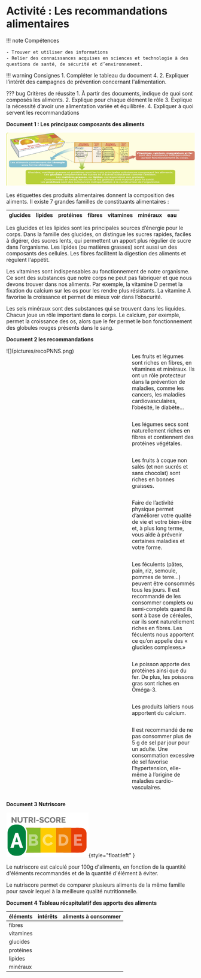 # Activité : Les recommandations alimentaires

!!! note Compétences

    - Trouver et utiliser des informations 
    - Relier des connaissances acquises en sciences et technologie à des questions de santé, de sécurité et d’environnement.


!!! warning Consignes
    1. Compléter le tableau du document 4.
    2. Expliquer l’intérêt des campagnes de prévention concernant l'alimentation.
    
??? bug Critères de réussite
    1. À partir des documents, indique de quoi sont composés les aliments.
    2. Explique pour chaque élément le rôle
    3. Explique la nécessité d’avoir une alimentation variée et équilibrée.
    4. Expliquer à quoi servent les recommandations


**Document 1 : Les principaux composants des aliments** 

![](pictures/compoAlim.png)

Les étiquettes des produits alimentaires donnent la composition des aliments. Il existe 7 grandes familles de constituants alimentaires :

<table>
<thead>
<tr>
<th>glucides
</th>
<th>lipides
</th>
<th>protéines
</th>
<th>fibres
</th>
<th>vitamines
</th>
<th>minéraux
</th>
<th>eau
</th>

</tr>
</thead>
</table>

Les glucides et les lipides sont les principales sources d’énergie pour le corps. 
Dans la famille des glucides, on distingue les sucres rapides, faciles à digérer, des sucres lents, qui permettent un apport plus régulier de sucre dans l’organisme.
Les lipides (ou matières grasses) sont aussi un des composants des cellules.
Les fibres facilitent la digestion des aliments et régulent l'appétit.

Les vitamines sont indispensables au fonctionnement de notre organisme. Ce sont des substances que notre corps ne peut pas fabriquer et que nous devons trouver dans nos aliments. Par exemple, la vitamine D permet la fixation du calcium sur les os pour les rendre plus résistants.
La vitamine A favorise la croissance et permet de mieux voir dans l’obscurité.

Les sels minéraux sont des substances qui se trouvent dans les liquides. Chacun joue un rôle important dans le corps. Le calcium, par exemple, permet la croissance des os, alors que le fer permet le bon fonctionnement des globules rouges présents dans le sang.




**Document 2 les recommandations**

<div markdown style="display: flex; flex-direction:row;">

<div markdown style="display: flex; flex-direction:column; flex: 2 1 0">
![](pictures/recoPNNS.png)
</div>

<div markdown style="display: flex; flex-direction:column; flex: 1 1 0">

Les fruits et légumes sont riches en fibres, en vitamines et minéraux. Ils ont un rôle protecteur dans la prévention de maladies, comme les cancers, les maladies cardiovasculaires, l’obésité, le diabète… 

Les légumes secs sont naturellement riches en fibres et contiennent des protéines végétales. 

Les fruits à coque non salés (et non sucrés et sans chocolat) sont riches en bonnes graisses.

Faire de l’activité physique permet d’améliorer votre qualité de vie et votre bien-être et, à plus long terme, vous aide à prévenir certaines maladies et votre forme.

Les féculents (pâtes, pain, riz, semoule, pommes de terre…) peuvent être consommés tous les jours. Il est recommandé de les consommer complets ou semi-complets quand ils sont à base de céréales, car ils sont naturellement riches en fibres. Les féculents nous apportent ce qu’on appelle des « glucides complexes.» 

Le poisson apporte des protéines ainsi que du fer. De plus, les poissons gras sont riches en Oméga-3. 

Les produits laitiers nous apportent du calcium.

Il est recommandé de ne pas consommer plus de 5 g de sel par jour pour un adulte. Une consommation excessive de sel favorise l’hypertension, elle-même à l’origine de maladies cardio-vasculaires.

</div>
</div>


**Document 3 Nutriscore**

![](pictures/nutriscore.png){style="float:left" }

Le nutriscore est calculé pour 100g d'aliments, en fonction de la quantité d'éléments recommandés et de la quantité d'élément à éviter.

Le nutriscore permet de comparer plusieurs aliments de la même famille pour savoir lequel à la meilleure qualité nutritionnelle.


**Document 4 Tableau récapitulatif des apports des aliments**

|  éléments | intérêts  | aliments à consommer |
|---|---|---|
|  fibres |    |   |
| vitamines |    |   |
| glucides |    |   |
|  protéines |    |   |
| lipides  |    |   |
|  minéraux |    |   |
